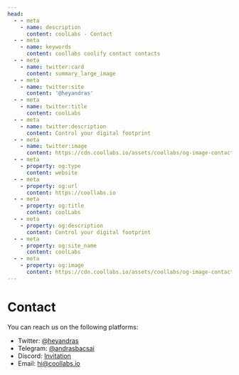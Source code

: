 ```yaml
---
head:
  - - meta
    - name: description
      content: coolLabs - Contact
  - - meta
    - name: keywords
      content: coollabs coolify contact contacts
  - - meta
    - name: twitter:card
      content: summary_large_image
  - - meta
    - name: twitter:site
      content: '@heyandras'
  - - meta
    - name: twitter:title
      content: coolLabs
  - - meta
    - name: twitter:description
      content: Control your digital footprint
  - - meta
    - name: twitter:image
      content: https://cdn.coollabs.io/assets/coollabs/og-image-contact.png
  - - meta
    - property: og:type
      content: website
  - - meta
    - property: og:url
      content: https://coollabs.io
  - - meta
    - property: og:title
      content: coolLabs
  - - meta
    - property: og:description
      content: Control your digital footprint
  - - meta
    - property: og:site_name
      content: coolLabs
  - - meta
    - property: og:image
      content: https://cdn.coollabs.io/assets/coollabs/og-image-contact.png
---
```

# Contact

You can reach us on the following platforms:

- Twitter: [@heyandras](https://twitter.com/heyandras)
- Telegram: [@andrasbacsai](https://t.me/andrasbacsai)
- Discord: [Invitation](https://coollabs.io/discord)
- Email: [hi@coollabs.io](mailto:hi@coollabs.io)
